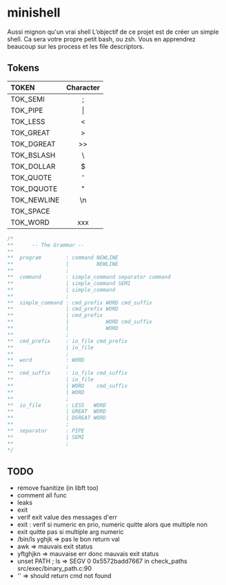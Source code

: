 # minishell

Aussi mignon qu'un vrai shell
L’objectif de ce projet est de créer un simple shell. Ca sera votre propre petit bash, ou zsh. Vous en apprendrez beaucoup sur les process et les file descriptors.

## Tokens

| TOKEN       | Character |
| :---------- | :-------: |
| TOK_SEMI    | ;         |
| TOK_PIPE    | \|        |
| TOK_LESS    | <         |
| TOK_GREAT   | >         |
| TOK_DGREAT  | >>        |
| TOK_BSLASH  | \\        |
| TOK_DOLLAR  | $         |
| TOK_QUOTE   | '         |
| TOK_DQUOTE  | "         |
| TOK_NEWLINE | \\n       |
| TOK_SPACE   |           |
| TOK_WORD    | xxx       |

```C
/*
**		-- The Grammar --
**
**	program        : command NEWLINE
**	               |         NEWLINE
**	               ;
**	command        : simple_command separator command
**	               | simple_command SEMI
**	               | simple_command
**	               ;
**	simple_command : cmd_prefix WORD cmd_suffix
**	               | cmd_prefix WORD
**	               | cmd_prefix
**	               |            WORD cmd_suffix
**	               |            WORD
**	               ;
**	cmd_prefix     : io_file cmd_prefix
**	               | io_file
**	               ;
**	word           : WORD
**	               ;
**	cmd_suffix     : io_file cmd_suffix
**	               | io_file
**	               | WORD    cmd_suffix
**	               | WORD
**	               ;
**	io_file        : LESS   WORD
**	               | GREAT  WORD
**	               | DGREAT WORD
**	               ;
**	separator      : PIPE
**	               | SEMI
**	               ;
*/
```

## TODO

- remove fsanitize (in libft too)
- comment all func
- leaks
- exit
- verif exit value des messages d'err
- exit : verif si numeric en prio, numeric quitte alors que multiple non
- exit quitte pas si multiple arg numeric
- /bin/ls yghjk => pas le bon return val
- awk => mauvais exit status
- yftghjkn => mauvaise err donc mauvais exit status
- unset PATH ; ls => SEGV 0 0x5572badd7667 in check_paths src/exec/binary_path.c:90
- '' => should return cmd not found

<!-- - check TODO: -->
<!-- - test export env unset -->
<!-- - explicit files (remove wildcard) in makefile -->
<!-- - ~~norm libft~~ -->
<!-- - ~~Remove useless libft file~~ -->
<!-- - ~~norm~~ -->
<!-- - ~~clean files~~ -->
<!-- - ~~func to print err message~~ -->
<!-- - si errno == errmalloc => gc_clean + exit	|||| => FATAL ERR -->
<!-- - differencer dans error errno qui relance un prompt et errno qui quitte tout -->

<!-- ``echo toto | cat -e > toto ; < toto cat | cat -e | wc -c`` -->

<!-- ```
export toto=toto
export toto
env | grep toto => toto should not be there
```

```
user42@salty-VirtualBox:~/42/minishell$ env | grep toto
toto=toto
user42@salty-VirtualBox:~/42/minishell$ export toto
user42@salty-VirtualBox:~/42/minishell$ env | grep toto
toto=toto
user42@salty-VirtualBox:~/42/minishell$ 
``` -->

<!-- - add gc_clean before each exit et toujours exit(g_exit_status & 0x00FF); -->

<!-- ``echo toto | sdf ;f`` => manque le 2e command not found -->
<!-- ``minishell>export nouvelle=new`` => SEGV
``export toto=`` => doit s'afficher dans export avec toto="" -->

<!-- ```
minishell>cd trucquiexit pas
minishell: cd: too many arguments
minishell>cd trucquiexit
minishell: cd: trucquiexit: No such file or directory
minishell>echo $?
0
``` -->
<!-- ```
minishell>echo toto < tata
minishell: tata: Bad file descriptor
user42@salty-VirtualBox:~/42/minishell$
```	=> mettre err en ERR_NO pour pas exit -->

<!-- - error messages -->
<!-- - exit status -->

<!-- - segv quand entree > BUF_SIZE -->
<!-- ```
env -i ./minishell
cd ..
env	=> pas OLDPWD	=> update env claqué
``` -->

<!-- ```cd Makefile => not a directory error``` -->

<!-- ```
export	coucou ca va
export	=> doit pas afficher =""
``` -->

<!-- ```not such file doit pas renvoyer 127``` -->

<!-- ```< plop | ls | echo``` -->

<!-- ```verif l'ordre d'execution du path``` -->

<!--
```bash
prompt>env | grep PWD
OLDPWD=jhgbnk
PWD=/home/user42/42/minishell
prompt>cd toto
prompt>env | grep PWD
OLDPWD=/home/user42/42/minishell
PWD=/home/user42/42/minishell/toto
prompt>cd ..
prompt>env | grep PWD
OLDPWD=/home/user42/42/minishell/toto
PWD=/home/user42/42/minishell
prompt>cd -
prompt>env | grep PWD
OLDPWD=/home/user42/42/minishell
PWD=/home/user42/42/minishell/toto
prompt>pwd
/home/user42/42/minishell/toto
prompt>cd
minishell (tree): cd: « HOME » not set
prompt>export HOME=$PWD/..
prompt>export HOME=$PWD/..
prompt>cd
minishell (tree): cd: No such file or directory
prompt>echo $HOME
```
-->
<!--
```export coucou ca va```	=> env doit pas afficher les valeur vide
```export est pas trie```
```export 2wefr coucou ca``` => pareil pour unset
-->

<!-- - ctrl d apres ctrl c au debut de minishell fonctionne pas la premiere fois -->

<!-- 
- builtin
- cd $USER$plop$USER => not found (err msg)
- cd -
-->

<!--
```<rien cat >coucou``` => rien existe pas
```>rien``` => loop
-->

<!-- - syntax redir dollar -->
<!-- - zombie quand ./toto alors que toto est un dossier -->

<!-- - ```dsfkgjd | ls -l``` -->

<!-- echo \a => 2 err msg -->
<!-- - fleche segv -->
<!-- env -i ./minishell demarre pas a cause de term -->

<!-- 
- signaux
- ctrl + c need to clean buf
- ctrl + c apres ./minishell retour a la ligne
- ctrl + c afficher ^C 
-->

<!--
```
0 prompt>echo | echo | echi
Not found error
minishell: echi: command not found
command not found
127 prompt>echo | echo | echi | echo

Not found error
0 minishell: prompt>No such file or directory
```
-->

<!-- ```ls coucou | export c=moi | grep -c``` -->
<!-- ```hrtgf | htg |jyhtg |jyhtgrf |jhtgr |jhfgd |jhgfd |jhgfd |jhfgd |jhgfd |jghfd``` => messages d'erreur melanges -->
